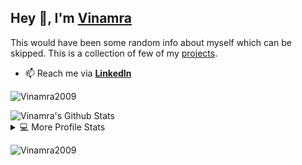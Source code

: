 <h2>Hey 👋, I'm <a href="https://www.linkedin.com/in/vinamra-sulgante-636505194/">Vinamra</a></h2>
<p>This would have been some random info about myself which can be skipped. This is a collection of few of my <a href="http://bit.do/resVin">projects</a>.</p>


- 📫 Reach me via **<a href="http://bit.do/resVin">LinkedIn</a>**

<p align="left"> <img src="https://komarev.com/ghpvc/?username=Vinamra2009&label=Profile%20views&color=0e75b6&style=flat" alt="Vinamra2009" /> </p>


<img alt="Vinamra's Github Stats" src="https://github-readme-stats.vercel.app/api?username=Vinamra2009&show_icons=true&count_private=true&theme=vue-dark&hide_border=true&bg_color=0D1117" />
<details> 
  <summary>💻 More Profile Stats</summary>
  <br/>
  &emsp;<img alt="Vinamra's Top Languages" src="https://github-readme-stats.vercel.app/api/top-langs/?username=Vinamra2009&langs_count=6&layout=compact&theme=vue-dark&hide_border=true&bg_color=0D1117" />
  <br/>
  <img alt="DenverCoder1's Activity Graph" src="https://activity-graph.herokuapp.com/graph?username=Vinamra2009&bg_color=0D1117&color=5BCDEC&line=5BCDEC&point=FFFFFF&hide_border=true" /> 
</details>
<p><img align="center" src="https://github-readme-streak-stats.herokuapp.com/?user=Vinamra2009&" alt="Vinamra2009" /></p>

